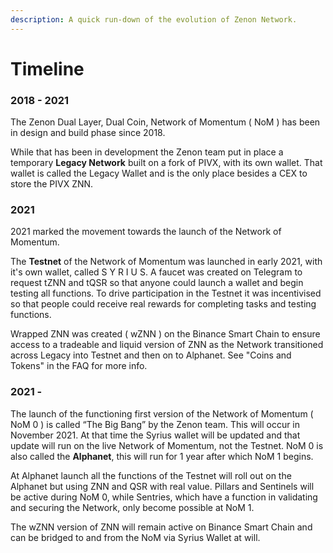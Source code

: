 ```yaml
---
description: A quick run-down of the evolution of Zenon Network.
---
```


# Timeline

### 2018 - 2021

The Zenon Dual Layer, Dual Coin, Network of Momentum ( NoM ) has been in design and build phase since 2018.

While that has been in development the Zenon team put in place a temporary **Legacy Network** built on a fork of PIVX, with its own wallet. That wallet is called the Legacy Wallet and is the only place besides a CEX to store the PIVX ZNN.&#x20;

### 2021

2021 marked the movement towards the launch of the Network of Momentum.

The **Testnet** of the Network of Momentum was launched in early 2021, with it's own wallet, called S Y R I U S. A faucet was created on Telegram to request tZNN and tQSR so that anyone could launch a wallet and begin testing all functions. To drive participation in the Testnet it was incentivised so that people could receive real rewards for completing tasks and testing functions.

Wrapped ZNN was created ( wZNN ) on the Binance Smart Chain to ensure access to a tradeable and liquid version of ZNN as the Network transitioned across Legacy into Testnet and then on to Alphanet. See "Coins and Tokens" in the FAQ for more info.

### 2021 -&#x20;

The launch of the functioning first version of the Network of Momentum ( NoM 0 ) is called “The Big Bang” by the Zenon team. This will occur in November 2021. At that time the Syrius wallet will be updated and that update will run on the live Network of Momentum, not the Testnet. NoM 0 is also called the **Alphanet**, this will run for 1 year after which NoM 1 begins.

At Alphanet launch all the functions of the Testnet will roll out on the Alphanet but using ZNN and QSR with real value. Pillars and Sentinels will be active during NoM 0, while Sentries, which have a function in validating and securing the Network, only become possible at NoM 1.&#x20;

The wZNN version of ZNN will remain active on Binance Smart Chain and can be bridged to and from the NoM via Syrius Wallet at will.
